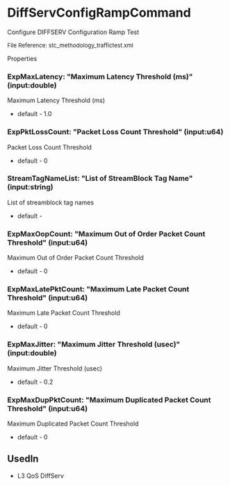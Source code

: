 # DiffServConfigRampCommand

Configure DIFFSERV Configuration Ramp Test

<font size="2">File Reference: stc_methodology_traffictest.xml</font>

<text>Properties</text>

### ExpMaxLatency: "Maximum Latency Threshold (ms)" (input:double)

Maximum Latency Threshold (ms)

* default - 1.0
### ExpPktLossCount: "Packet Loss Count Threshold" (input:u64)

Packet Loss Count Threshold

* default - 0
### StreamTagNameList: "List of StreamBlock Tag Name" (input:string)

List of streamblock tag names

* default - 
### ExpMaxOopCount: "Maximum Out of Order Packet Count Threshold" (input:u64)

Maximum Out of Order Packet Count Threshold

* default - 0
### ExpMaxLatePktCount: "Maximum Late Packet Count Threshold" (input:u64)

Maximum Late Packet Count Threshold

* default - 0
### ExpMaxJitter: "Maximum Jitter Threshold (usec)" (input:double)

Maximum Jitter Threshold (usec)

* default - 0.2
### ExpMaxDupPktCount: "Maximum Duplicated Packet Count Threshold" (input:u64)

Maximum Duplicated Packet Count Threshold

* default - 0
## UsedIn
* L3 QoS DiffServ

